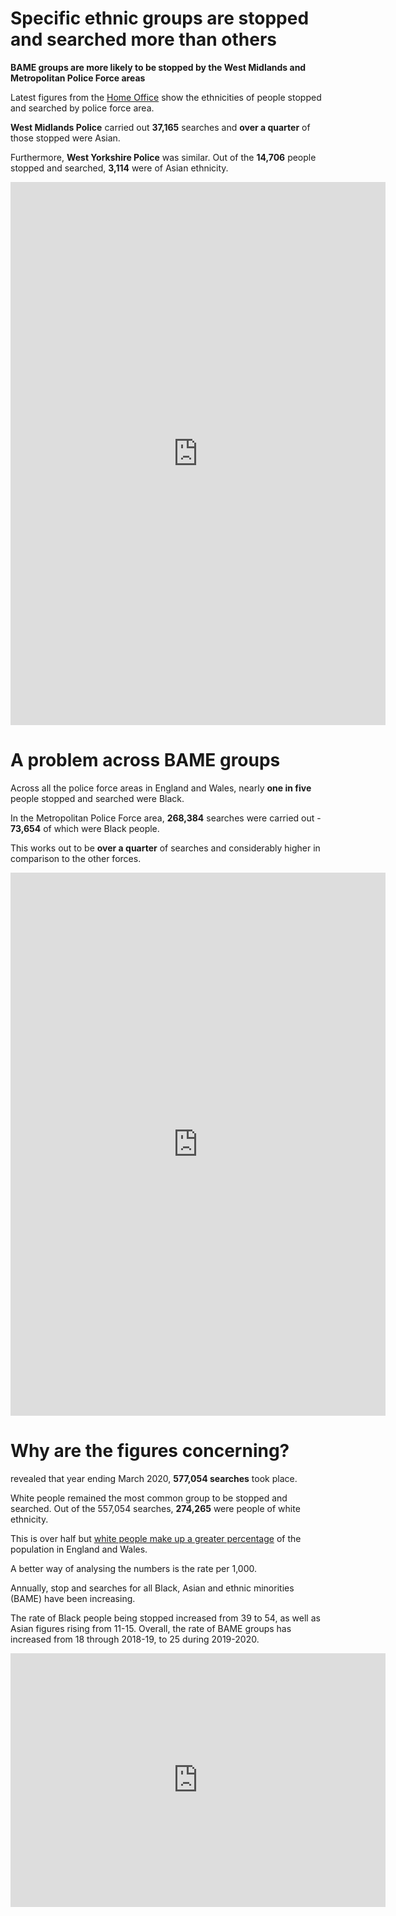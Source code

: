 # Specific ethnic groups are stopped and searched more than others

**BAME groups are more likely to be stopped by the West Midlands and Metropolitan Police Force areas**

Latest figures from the [Home Office](https://www.gov.uk/government/statistics/police-powers-and-procedures-england-and-wales-year-ending-31-march-2020) show the ethnicities of people stopped and searched by police force area. 

**West Midlands Police** carried out **37,165** searches and **over a quarter** of those stopped were Asian.

Furthermore, **West Yorkshire Police** was similar. Out of the **14,706** people stopped and searched, **3,114** were of Asian ethnicity.

<iframe title="Yearly stop and search by Police Force Area " aria-label="map" id="datawrapper-chart-zM6oO" src="https://datawrapper.dwcdn.net/zM6oO/11/" scrolling="no" frameborder="0" style="border: none;" width="600" height="869"></iframe>

# A problem across BAME groups

Across all the police force areas in England and Wales, nearly **one in five** people stopped and searched were Black.

In the Metropolitan Police Force area, **268,384** searches were carried out - **73,654** of which were Black people. 

This works out to be **over a quarter** of searches and considerably higher in comparison to the other forces.

<iframe title="Yearly stop and search by Police Force Area " aria-label="map" id="datawrapper-chart-ODwO4" src="https://datawrapper.dwcdn.net/ODwO4/4/" scrolling="no" frameborder="0" style="border: none;" width="600" height="869"></iframe>

# Why are the figures concerning?

revealed that year ending March 2020, **577,054 searches** took place.

White people remained the most common group to be stopped and searched. Out of the 557,054 searches, **274,265** were people of white ethnicity.

This is over half but [white people make up a greater percentage](https://www.ethnicity-facts-figures.service.gov.uk/uk-population-by-ethnicity/national-and-regional-populations/population-of-england-and-wales/latest) of the population in England and Wales.

A better way of analysing the numbers is the rate per 1,000.

Annually, stop and searches for all Black, Asian and ethnic minorities (BAME) have been increasing.

The rate of Black people being stopped increased from 39 to 54, as well as Asian figures rising from 11-15. Overall, the rate of BAME groups has increased from 18 through 2018-19, to 25 during 2019-2020.

<iframe title="More people from BAME groups are being stopped and searched" aria-label="Interactive line chart" id="datawrapper-chart-PY6Jy" src="https://datawrapper.dwcdn.net/PY6Jy/4/" scrolling="no" frameborder="0" style="border: none;" width="600" height="406"></iframe>

